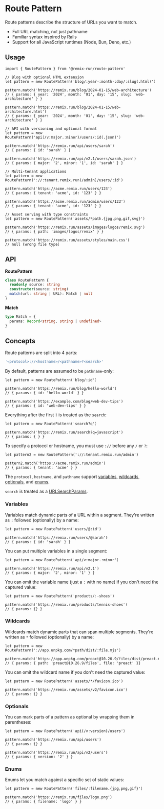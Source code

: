 # Route Pattern

Route patterns describe the structure of URLs you want to match.

- Full URL matching, not just pathname
- Familiar syntax inspired by Rails
- Support for all JavaScript runtimes (Node, Bun, Deno, etc.)

## Usage

```tsx
import { RoutePattern } from '@remix-run/route-pattern'

// Blog with optional HTML extension
let pattern = new RoutePattern('blog/:year-:month-:day/:slug(.html)')

pattern.match('https://remix.run/blog/2024-01-15/web-architecture')
// { params: { year: '2024', month: '01', day: '15', slug: 'web-architecture' } }

pattern.match('https://remix.run/blog/2024-01-15/web-architecture.html')
// { params: { year: '2024', month: '01', day: '15', slug: 'web-architecture' } }
```

```tsx
// API with versioning and optional format
let pattern = new RoutePattern('api(/v:major.:minor)/users/:id(.json)')

pattern.match('https://remix.run/api/users/sarah')
// { params: { id: 'sarah' } }

pattern.match('https://remix.run/api/v2.1/users/sarah.json')
// { params: { major: '2', minor: '1', id: 'sarah' } }
```

```tsx
// Multi-tenant applications
let pattern = new RoutePattern('://:tenant.remix.run(/admin)/users/:id')

pattern.match('https://acme.remix.run/users/123')
// { params: { tenant: 'acme', id: '123' } }

pattern.match('https://acme.remix.run/admin/users/123')
// { params: { tenant: 'acme', id: '123' } }
```

```tsx
// Asset serving with type constraints
let pattern = new RoutePattern('assets/*path.{jpg,png,gif,svg}')

pattern.match('https://remix.run/assets/images/logos/remix.svg')
// { params: { path: 'images/logos/remix' } }

pattern.match('https://remix.run/assets/styles/main.css')
// null (wrong file type)
```

## API

**RoutePattern**

```ts
class RoutePattern {
  readonly source: string
  constructor(source: string)
  match(url: string | URL): Match | null
}
```

**Match**

```ts
type Match = {
  params: Record<string, string | undefined>
}
```

## Concepts

Route patterns are split into 4 parts:

```ts
'<protocol>://<hostname>/<pathname>?<search>'
```

By default, patterns are assumed to be `pathname`-only:

```tsx
let pattern = new RoutePattern('blog/:id')

pattern.match('https://remix.run/blog/hello-world')
// { params: { id: 'hello-world' } }

pattern.match('https://example.com/blog/web-dev-tips')
// { params: { id: 'web-dev-tips' } }
```

Everything after the first `?` is treated as the `search`:

```tsx
let pattern = new RoutePattern('search?q')

pattern.match('https://remix.run/search?q=javascript')
// { params: { } }
```

To specify a protocol or hostname, you must use `://` before any `/` or `?`:

```tsx
let pattern2 = new RoutePattern('://:tenant.remix.run/admin')

pattern2.match('https://acme.remix.run/admin')
// { params: { tenant: 'acme' } }
```

The `protocol`, `hostname`, and `pathname` support [variables](#variables), [wildcards](#wildcars), [optionals](#optionals), and [enums](#enums).

`search` is treated as a [URLSearchParams](https://developer.mozilla.org/en-US/docs/Web/API/URLSearchParams).

### Variables

Variables match dynamic parts of a URL within a segment. They're written as `:` followed (optionally) by a name:

```tsx
let pattern = new RoutePattern('users/@:id')

pattern.match('https://remix.run/users/@sarah')
// { params: { id: 'sarah' } }
```

You can put multiple variables in a single segment:

```tsx
let pattern = new RoutePattern('api/v:major.:minor')

pattern.match('https://remix.run/api/v2.1')
// { params: { major: '2', minor: '1' } }
```

You can omit the variable name (just a `:` with no name) if you don't need the captured value:

```tsx
let pattern = new RoutePattern('products/:-shoes')

pattern.match('https://remix.run/products/tennis-shoes')
// { params: {} }
```

### Wildcards

Wildcards match dynamic parts that can span multiple segments. They're written as `*` followed (optionally) by a name:

```tsx
let pattern = new RoutePattern('://app.unpkg.com/*path/dist/:file.mjs')

pattern.match('https://app.unpkg.com/preact@10.26.9/files/dist/preact.mjs')
// { params: { path: 'preact@10.26.9/files', file: 'preact' }}
```

You can omit the wildcard name if you don't need the captured value:

```tsx
let pattern = new RoutePattern('assets/*/favicon.ico')

pattern.match('https://remix.run/assets/v2/favicon.ico')
// { params: {} }
```

### Optionals

You can mark parts of a pattern as optional by wrapping them in parentheses:

```tsx
let pattern = new RoutePattern('api(/v:version)/users')

pattern.match('https://remix.run/api/users')
// { params: {} }

pattern.match('https://remix.run/api/v2/users')
// { params: { version: '2' } }
```

### Enums

Enums let you match against a specific set of static values:

```tsx
let pattern = new RoutePattern('files/:filename.{jpg,png,gif}')

pattern.match('https://remix.run/files/logo.png')
// { params: { filename: 'logo' } }
```

